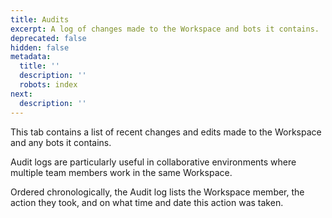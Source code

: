 ```yaml
---
title: Audits
excerpt: A log of changes made to the Workspace and bots it contains.
deprecated: false
hidden: false
metadata:
  title: ''
  description: ''
  robots: index
next:
  description: ''
---
```

This tab contains a list of recent changes and edits made to the Workspace and any bots it contains.

Audit logs are particularly useful in collaborative environments where multiple team members work in the same Workspace.

Ordered chronologically, the Audit log lists the Workspace member, the action they took, and on what time and date this action was taken.